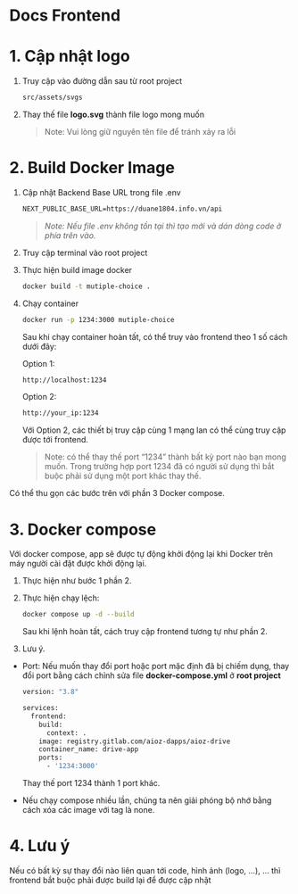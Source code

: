 # Docs Frontend

# 1. Cập nhật logo

1. Truy cập vào đường dẫn sau từ root project
    
    ```bash
    src/assets/svgs
    ```
    

1. Thay thế file **logo.svg** thành file logo mong muốn
    
    > Note: Vui lòng giữ nguyên tên file để tránh xảy ra lỗi
    > 

# 2. Build Docker Image

1. Cập nhật Backend Base URL trong file .env

    
    ```xml
    NEXT_PUBLIC_BASE_URL=https://duane1804.info.vn/api
    ```
    
    > *Note: Nếu file .env không tồn tại thì tạo mới và dán dòng code ở phía trên vào.*
    > 
    
2. Truy cập terminal vào root project
3. Thực hiện build image docker
    
    ```bash
    docker build -t mutiple-choice .
    ```
    

1. Chạy container
    
    ```bash
    docker run -p 1234:3000 mutiple-choice
    ```
    
    Sau khi chạy container hoàn tất, có thể truy vào frontend theo 1 số cách dưới đây:
    
    Option 1:
    
    ```bash
    http://localhost:1234
    ```
    
    Option 2:
    
    ```bash
    http://your_ip:1234
    ```
    
    Với Option 2, các thiết bị truy cập cùng 1 mạng lan có thể cùng truy cập được tới frontend.
    
    > Note: có thể thay thế port “1234” thành bất kỳ port nào bạn mong muốn. Trong trường hợp port 1234 đã có người sử dụng thì bắt buộc phải sử dụng một port khác thay thế.
    > 

Có thể thu gọn các bước trên với phần 3 Docker compose.

# 3. Docker compose

Với docker compose, app sẽ được tự động khởi động lại khi Docker trên máy người cài đặt được khởi động lại.

1. Thực hiện như bước 1 phần 2.
2. Thực hiện chạy lệch:
    
    ```bash
    docker compose up -d --build
    ```
    
    Sau khi lệnh hoàn tất, cách truy cập frontend tương tự như phần 2.
    
3. Lưu ý.
- Port: Nếu muốn thay đổi port hoặc port mặc định đã bị chiếm dụng, thay đổi port bằng cách chỉnh sửa file **docker-compose.yml** ở **root project**
    
    ```bash
    version: "3.8"
    
    services:
      frontend:
        build:
          context: .
        image: registry.gitlab.com/aioz-dapps/aioz-drive
        container_name: drive-app
        ports:
          - '1234:3000'
    
    ```
    
    Thay thế port 1234 thành 1 port khác.
    
- Nếu chạy compose nhiều lần, chúng ta nên giải phóng bộ nhớ bằng cách xóa các image với tag là none.

# 4. Lưu ý

Nếu có bất kỳ sự thay đổi nào liên quan tới code, hình ảnh (logo, …), … thì frontend bắt buộc phải được build lại để được cập nhật